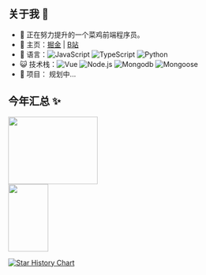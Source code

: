 ## 关于我 👋

- 🔭 正在努力提升的一个菜鸡前端程序员。
- 🌱 主页：<a href="https://juejin.cn/user/4191805264641582" target="_blank">掘金</a> | <a href="https://space.bilibili.com/283503644" target="_blank">B站</a>
- 🏡 语言：![JavaScript](https://img.shields.io/badge/-JavaScript-fbc21c?&logo=JavaScript) ![TypeScript](https://img.shields.io/badge/-TypeScript-f54336?&logo=TypeScript) ![Python](https://img.shields.io/badge/-Python-6187ef?&logo=Python) 
- 😺 技术栈：![Vue](https://img.shields.io/badge/-Vue-8a2be2?&logo=vue) ![Node.js](https://img.shields.io/badge/-Node.js-fdb1bd?&logo=node.js)  ![Mongodb](https://img.shields.io/badge/-Mongodb-f8d714?&logo=mongodb)  ![Mongoose](https://img.shields.io/badge/-Mongoose-85e901?&logo=mongoose) 
- 👭 项目： 规划中...




## 今年汇总 ✨

<a href="https://www.rixleft.com/">
  <img align="" height="137px" width="60%" src="https://github-readme-stats.vercel.app/api?username=rixleft&hide_title=true&hide_border=true&show_icons=true&include_all_commits=true&line_height=21&bg_color=0,EC6C6C,FFD479,FFFC79,73FA79&theme=graywhite&locale=cn" />
  <img height="137px" width="40%" src="https://github-readme-stats.vercel.app/api/top-langs/?username=rixleft&hide=html&hide_title=true&hide_border=true&layout=compact&langs_count=6&exclude_repo=comp426,Redventures-Movie-Quotes&text_color=000&icon_color=fff&bg_color=0,52fa5a,4dfcff,c64dff&theme=graywhite" />
</a>


[![Star History Chart](https://api.star-history.com/svg?repos=rixleft/README&type=Date)](https://star-history.com/#rixleft/README&Date)

